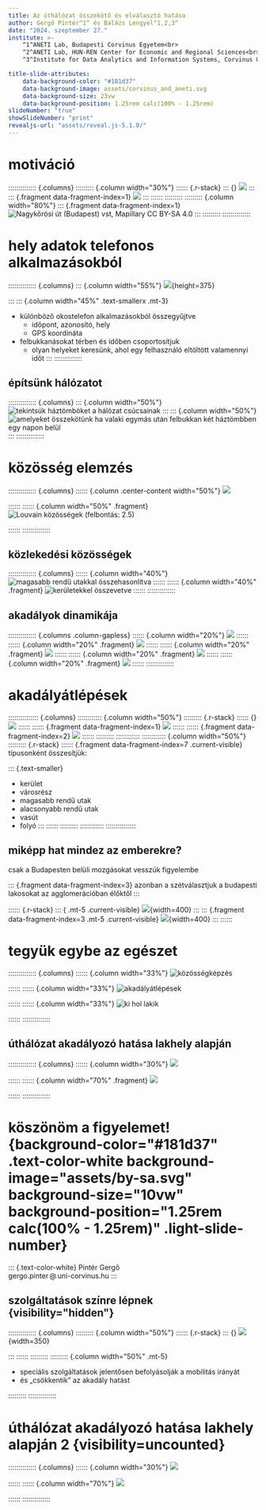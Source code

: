 ```yaml
---
title: Az úthálózat összekötő és elválasztó hatása
author: Gergő Pintér^1^ és Balázs Lengyel^1,2,3^
date: "2024. szeptember 27."
institute: >-
    ^1^ANETI Lab, Budapesti Corvinus Egyetem<br>
    ^2^ANETI Lab, HUN-REN Center for Economic and Regional Sciences<br>
    ^3^Institute for Data Analytics and Information Systems, Corvinus University of Budapest

title-slide-attributes:
    data-background-color: "#181d37"
    data-background-image: assets/corvinus_and_aneti.svg
    data-background-size: 23vw
    data-background-position: 1.25rem calc(100% - 1.25rem)
slideNumber: "true"
showSlideNumber: "print"
revealjs-url: "assets/reveal.js-5.1.0/"
---
```


# motiváció

:::::::::::::: {.columns}
::::::::: {.column width="30%"}
:::::: {.r-stack}
::: {}
![](figures/route_connect.png)
:::
::: {.fragment data-fragment-index=1}
![](figures/route_connect_and_divide_marker.png)
:::
::::::
:::::::::
::::::::: {.column width="80%"}
::: {.fragment data-fragment-index=1}
![Nagykőrösi út (Budapest)<br/>[vst](https://www.mapillary.com/app/user/vst), [Mapillary](https://www.mapillary.com/app/?lat=47.45252492224&lng=19.11784766168&z=17&pKey=1294650608077501&focus=photo) [CC BY-SA 4.0](https://creativecommons.org/licenses/by-sa/4.0/)](figures/vst_1294650608077501_20230915_cropped.jpg)
:::
:::::::::
::::::::::::::


# hely adatok telefonos alkalmazásokból

:::::::::::::: {.columns}
::: {.column width="55%"}
![](figures/pings_stops.png){height=375}

:::
::: {.column width="45%" .text-smallerx .mt-3}
- különböző okostelefon alkalmazásokból összegyűjtve
    - időpont, azonosító, hely
    - GPS koordináta
- felbukkanásokat térben és időben csoportosítjuk
    - olyan helyeket keresünk, ahol egy felhasználó eltöltött valamennyi időt
:::
::::::::::::::


## építsünk hálózatot

:::::::::::::: {.columns}
::: {.column width="50%"}
![tekintsük háztömböket a hálózat csúcsainak](figures/stops_to_blocks.png)
:::
::: {.column width="50%"}
![amelyeket összekötünk ha valaki egymás után felbukkan két háztömbben egy napon belül](figures/blocks_network_real_pos.png)
:::
::::::::::::::


# közösség elemzés

:::::::::::::: {.columns}
:::::: {.column .center-content width="50%"}
![](figures/community.png)

::::::
:::::: {.column width="50%" .fragment}
![Louvain közösségek<br/>(felbontás: 2.5)](figures/network_v2.png)

::::::
::::::::::::::


## közlekedési közösségek

:::::::::::::: {.columns}
:::::: {.column width="40%"}
![magasabb rendű utakkal összehasonlítva](figures/louvain_resolution2.5_two_level_barriers.png)
::::::
:::::: {.column width="40%" .fragment}
![kerületekkel összevetve](figures/louvain_resolution2.5_two_level_districts.png)
::::::
::::::::::::::


## akadályok dinamikája

:::::::::::::: {.columns .column-gapless}
:::::: {.column width="20%"}
![](figures/d15_r2.5.svg)
::::::
:::::: {.column width="20%" .fragment}
![](figures/d15_r4.0.svg)
::::::
:::::: {.column width="20%" .fragment}
![](figures/d15_r6.0.svg)
::::::
:::::: {.column width="20%" .fragment}
![](figures/d15_r6.5.svg)
::::::
:::::: {.column width="20%" .fragment}
![](figures/d15_r8.0.svg)
::::::
::::::::::::::


# akadályátlépések

::::::::::::::: {.columns}
:::::::::::: {.column width="50%"}
::::::::: {.r-stack}
:::::: {}
![](figures/barrier_and_community_crossing_1.png)
::::::
:::::: {.fragment data-fragment-index=1}
![](figures/barrier_and_community_crossing_2.png)
::::::
:::::: {.fragment data-fragment-index=2}
![](figures/barrier_and_community_crossing_3.png)
::::::
:::::::::
::::::::::::
:::::::::::: {.column width="50%"}
::::::::: {.r-stack}
:::::: {.fragment data-fragment-index=7 .current-visible}
típusonként összesítjük:

::: {.text-smaller}
- kerület
- városrész
- magasabb rendű utak
- alacsonyabb rendű utak
- vasút
- folyó
:::
::::::
:::::::::
::::::::::::
:::::::::::::::


## miképp hat mindez az emberekre?

csak a Budapesten belüli mozgásokat vesszük figyelembe

::: {.fragment data-fragment-index=3}
azonban a szétválasztjuk a budapesti lakosokat az agglomerációban élőktől
:::

:::::: {.r-stack}
::: { .mt-5 .current-visible}
![](figures/trips.drawio.png){width=400}
:::
::: {.fragment data-fragment-index=3 .mt-5 .current-visible}
![](figures/trips_and_homes.drawio.png){width=400}
:::
::::::

# tegyük egybe az egészet

:::::::::::::: {.columns}
:::::: {.column width="33%"}
![közösségképzés](figures/community.png)

::::::
:::::: {.column width="33%"}
![akadályátlépések](figures/barrier_and_community_crossing_3.png)

::::::
:::::: {.column width="33%"}
![ki hol lakik](figures/trips_and_homes_square.drawio.png)

::::::
::::::::::::::

## úthálózat akadályozó hatása lakhely alapján

:::::::::::::: {.columns}
:::::: {.column width="30%"}
![](figures/map_with_legend_diverging.png)

::::::
:::::: {.column width="70%" .fragment}
![](figures/bcr_orig_comm_diverging.png)

::::::
::::::::::::::


# köszönöm a figyelemet! {background-color="#181d37" .text-color-white background-image="assets/by-sa.svg" background-size="10vw" background-position="1.25rem calc(100% - 1.25rem)" .light-slide-number}

::: {.text-color-white}
Pintér Gergő<br><span class="text-color-lightblue">gergo.pinter&ThinSpace;&#64;&ThinSpace;uni-corvinus.hu</span>
:::


## szolgáltatások színre lépnek {visibility="hidden"}

:::::::::::::: {.columns}
::::::::: {.column width="50%"}
:::::: {.r-stack}
::: {}
![](figures/amenity_attracts.png){width=350}

:::
::::::
:::::::::
::::::::: {.column width="50%" .mt-5}
- speciális szolgáltatások jelentősen befolyásolják a mobilitás irányát
- és „csökkentik” az akadály hatást

:::::::::
::::::::::::::


# úthálózat akadályozó hatása lakhely alapján 2 {visibility=uncounted}

:::::::::::::: {.columns}
:::::: {.column width="30%"}
![](figures/map_with_legend.png)

::::::
:::::: {.column width="70%"}
![](figures/bcr_orig_comm.png)

::::::
::::::::::::::

